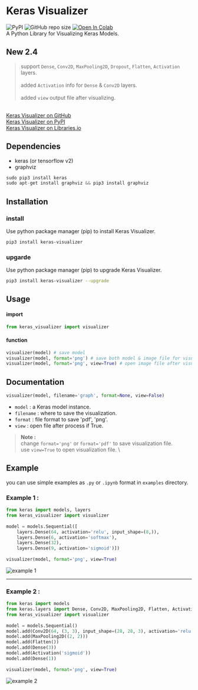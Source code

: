 # Keras Visualizer
![PyPI](https://img.shields.io/pypi/v/keras-visualizer) ![GitHub repo size](https://img.shields.io/github/repo-size/lordmahyar/keras-visualizer)
[![Open In Colab](https://colab.research.google.com/assets/colab-badge.svg)](https://colab.research.google.com/github/lordmahyar/keras-visualizer/)\
A Python Library for Visualizing Keras Models.

## New 2.4
> support `Dense`, `Conv2D`, `MaxPooling2D`, `Dropout`, `Flatten`, `Activation` layers.\
\
> added `Activation` info for `Dense` & `Conv2D` layers.\
\
> added `view` output file after visualizing.

\
[Keras Visualizer on GitHub](https://github.com/lordmahyar/keras-visualizer) \
[Keras Visualizer on PyPI](https://pypi.org/project/keras-visualizer/) \
[Keras Visualizer on Libraries.io](https://libraries.io/pypi/keras-visualizer)

## Dependencies

* keras (or tensorflow v2)
* graphviz
```python
sudo pip3 install keras
sudo apt-get install graphviz && pip3 install graphviz
```

## Installation

### install
Use python package manager (pip) to install Keras Visualizer.
```bash
pip3 install keras-visualizer
```

### upgarde
Use python package manager (pip) to upgrade Keras Visualizer.
```bash
pip3 install keras-visualizer --upgrade
```

## Usage
#### import
```python
from keras_visualizer import visualizer
```
#### function
```python
visualizer(model) # save model
visualizer(model, format='png') # save both model & image file for visualizing model
visualizer(model, format='png', view=True) # open image file after visualization
```

## Documentation
```python
visualizer(model, filename='graph', format=None, view=False)
```

* `model` : a Keras model instance.
* `filename` : where to save the visualization.
* `format` : file format to save 'pdf', 'png'.
* `view` : open file after process if True.

> **Note :**\
> change `format='png'` or `format='pdf'` to save visualization file.\
> use `view=True` to open visualization file.
\
## Example
you can use simple examples as `.py` or `.ipynb` format in `examples` directory.

### Example 1 :
```python
from keras import models, layers  
from keras_visualizer import visualizer  
  
model = models.Sequential([  
    layers.Dense(64, activation='relu', input_shape=(8,)),  
    layers.Dense(6, activation='softmax'),  
    layers.Dense(32),  
    layers.Dense(9, activation='sigmoid')])  
  
visualizer(model, format='png', view=True)
```
![example 1](https://github.com/lordmahyar/keras_visualizer/blob/master/examples/example1_output.png)

---

### Example 2 :
```python
from keras import models  
from keras.layers import Dense, Conv2D, MaxPooling2D, Flatten, Activation  
from keras_visualizer import visualizer  
  
model = models.Sequential()  
model.add(Conv2D(64, (3, 3), input_shape=(28, 28, 3), activation='relu'))  
model.add(MaxPooling2D((2, 2)))  
model.add(Flatten())  
model.add(Dense(3))  
model.add(Activation('sigmoid'))  
model.add(Dense(1))  
  
visualizer(model, format='png', view=True)
```
![example 2](https://github.com/lordmahyar/keras_visualizer/blob/master/examples/example2_output.png)
